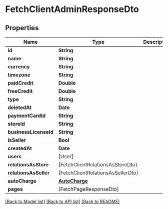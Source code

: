# FetchClientAdminResponseDto

## Properties
Name | Type | Description | Notes
------------ | ------------- | ------------- | -------------
**id** | **String** |  | 
**name** | **String** |  | 
**currency** | **String** |  | 
**timezone** | **String** |  | 
**paidCredit** | **Double** |  | 
**freeCredit** | **Double** |  | 
**type** | **String** |  | 
**deletedAt** | **Date** |  | 
**paymentCardId** | **String** |  | 
**storeId** | **String** |  | 
**businessLicenseId** | **String** |  | 
**isSeller** | **Bool** |  | 
**createdAt** | **Date** |  | 
**users** | [User] |  | 
**relationsAsStore** | [FetchClientRelationsAsStoreDto] |  | 
**relationsAsSeller** | [FetchClientRelationsAsSellerDto] |  | 
**autoCharge** | [**AutoCharge**](AutoCharge.md) |  | 
**pages** | [FetchPageResponseDto] |  | 

[[Back to Model list]](../README.md#documentation-for-models) [[Back to API list]](../README.md#documentation-for-api-endpoints) [[Back to README]](../README.md)


